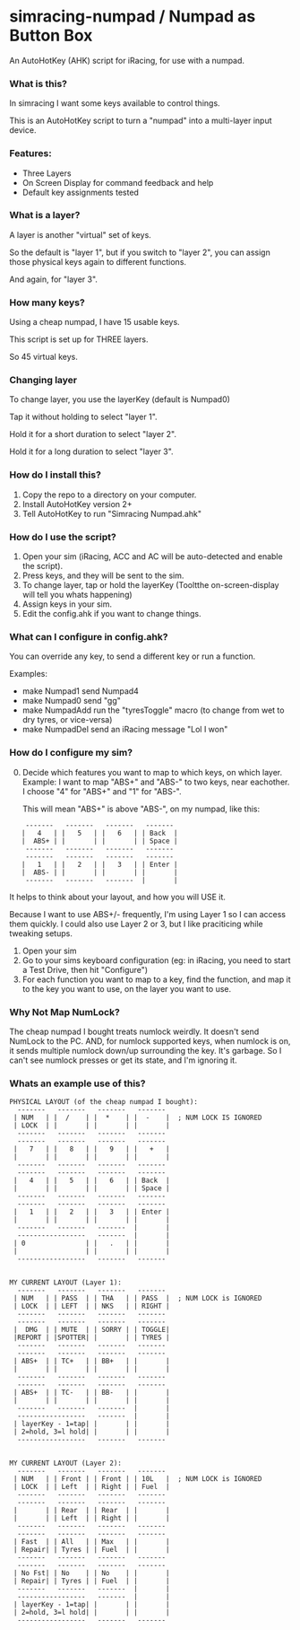 # simracing-numpad / Numpad as Button Box
An AutoHotKey (AHK) script for iRacing, for use with a numpad.

### What is this? 

In simracing I want some keys available to control things.

This is an AutoHotKey script to turn a "numpad" into a multi-layer input device. 

### Features:

- Three Layers
- On Screen Display for command feedback and help
- Default key assignments tested

### What is a layer?

A layer is another "virtual" set of keys. 

So the default is "layer 1", but if you switch to "layer 2", you can assign those physical keys again to different functions.

And again, for "layer 3".

### How many keys?

Using a cheap numpad, I have 15 usable keys.

This script is set up for THREE layers. 

So 45 virtual keys.

### Changing layer

To change layer, you use the layerKey (default is Numpad0)

Tap it without holding to select "layer 1".

Hold it for a short duration to select "layer 2".

Hold it for a long duration to select "layer 3".

### How do I install this?

1. Copy the repo to a directory on your computer.
2. Install AutoHotKey version 2+
3. Tell AutoHotKey to run "Simracing Numpad.ahk"

### How do I use the script?

1. Open your sim (iRacing, ACC and AC will be auto-detected and enable the script).
2. Press keys, and they will be sent to the sim.
3. To change layer, tap or hold the layerKey (Tooltthe on-screen-display will tell you whats happening) 
2. Assign keys in your sim.
4. Edit the config.ahk if you want to change things.

### What can I configure in config.ahk?

You can override any key, to send a different key or run a function.

Examples:
- make Numpad1 send Numpad4
- make Numpad0 send "gg"
- make NumpadAdd run the "tyresToggle" macro (to change from wet to dry tyres, or vice-versa)
- make NumpadDel send an iRacing message "Lol I won"

### How do I configure my sim?

0. Decide which features you want to map to which keys, on which layer.
  Example: 
    I want to map "ABS+" and "ABS-" to two keys, near eachother. I choose "4" for "ABS+" and "1" for "ABS-".   
 
   This will mean "ABS+" is above "ABS-", on my numpad, like this:

```text
    -------   -------   -------   -------
   |   4   | |   5   | |   6   | | Back  |  
   |  ABS+ | |       | |       | | Space | 
    -------   -------   -------   ------- 
    -------   -------   -------   -------
   |   1   | |   2   | |   3   | | Enter |  
   |  ABS- | |       | |       | |       | 
    -------   -------   -------  |       |
```
   It helps to think about your layout, and how you will USE it.

   Because I want to use ABS+/- frequently, I'm using Layer 1 so I can access them quickly. 
   I could also use Layer 2 or 3, but I like praciticing while tweaking setups.
 
1. Open your sim
2. Go to your sims keyboard configuration (eg: in iRacing, you need to start a Test Drive, then hit "Configure")
3. For each function you want to map to a key, find the function, and map it to the key you want to use, on the layer you want to use.



### Why Not Map NumLock?

The cheap numpad I bought treats numlock weirdly. It doesn't send NumLock to the PC.
AND, for numlock supported keys, when numlock is on, it sends multiple numlock down/up surrounding the key. It's garbage.
So I can't see numlock presses or get its state, and I'm ignoring it.


### Whats an example use of this?

```
PHYSICAL LAYOUT (of the cheap numpad I bought):
  -------   -------   -------   -------
 | NUM   | |  /    | |  *    | |  -    |  ; NUM LOCK IS IGNORED
 | LOCK  | |       | |       | |       |
  -------   -------   -------   -------
  -------   -------   -------   -------
 |   7   | |   8   | |   9   | |   +   |
 |       | |       | |       | |       |
  -------   -------   -------   -------
  -------   -------   -------   -------
 |   4   | |   5   | |   6   | | Back  |
 |       | |       | |       | | Space |
  -------   -------   -------   -------
  -------   -------   -------   -------
 |   1   | |   2   | |   3   | | Enter |
 |       | |       | |       | |       |
  -------   -------   -------  |       |
  -----------------   -------  |       |
 | 0               | |   .   | |       |
 |                 | |       | |       |
  -----------------   -------   -------


MY CURRENT LAYOUT (Layer 1):
  -------   -------   -------   -------
 | NUM   | | PASS  | | THA   | | PASS  |  ; NUM LOCK is IGNORED
 | LOCK  | | LEFT  | | NKS   | | RIGHT |
  -------   -------   -------   -------
  -------   -------   -------   -------
 |  DMG  | | MUTE  | | SORRY | | TOGGLE|  
 |REPORT | |SPOTTER| |       | | TYRES |
  -------   -------   -------   -------
  -------   -------   -------   -------
 | ABS+  | | TC+   | | BB+   | |       |
 |       | |       | |       | |       |
  -------   -------   -------   -------
  -------   -------   -------   -------
 | ABS+  | | TC-   | | BB-   | |       |
 |       | |       | |       | |       |
  -------   -------   -------  |       |
  -----------------   -------  |       |
 | layerKey - 1=tap| |       | |       |
 | 2=hold, 3=l hold| |       | |       |
  -----------------   -------   -------


MY CURRENT LAYOUT (Layer 2):
  -------   -------   -------   -------
 | NUM   | | Front | | Front | | 10L   |  ; NUM LOCK is IGNORED
 | LOCK  | | Left  | | Right | | Fuel  |
  -------   -------   -------   -------
  -------   -------   -------   -------
 |       | | Rear  | | Rear  | |       |  
 |       | | Left  | | Right | |       |
  -------   -------   -------   -------
  -------   -------   -------   -------
 | Fast  | | All   | | Max   | |       |
 | Repair| | Tyres | | Fuel  | |       |
  -------   -------   -------   -------
  -------   -------   -------   -------
 | No Fst| | No    | | No    | |       |
 | Repair| | Tyres | | Fuel  | |       |
  -------   -------   -------  |       |
  -----------------   -------  |       |
 | layerKey - 1=tap| |       | |       |
 | 2=hold, 3=l hold| |       | |       |
  -----------------   -------   -------

```
